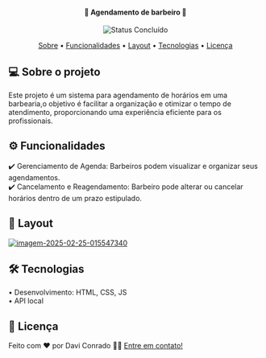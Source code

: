 <h4 align="center"> 
	🚧 Agendamento de barbeiro 🚧
</h4>

<p align="center">
	<img alt="Status Concluído" src="https://img.shields.io/badge/STATUS-CONCLU%C3%8DDO-brightgreen">
</p>

<p align="center">
 <a href="#-sobre-o-projeto">Sobre</a> •
 <a href="#-funcionalidades">Funcionalidades</a> •
 <a href="#-layout">Layout</a> • 
 <a href="#-tecnologias">Tecnologias</a> • 
 <a href="#-licença">Licença</a>
</p>

## 💻 Sobre o projeto

Este projeto é um sistema para agendamento de horários em uma barbearia,o objetivo é facilitar a organização e otimizar o tempo de atendimento, proporcionando uma experiência eficiente para os profissionais.

## ⚙️ Funcionalidades
✔️ Gerenciamento de Agenda: Barbeiros podem visualizar e organizar seus agendamentos. </br>
✔️ Cancelamento e Reagendamento: Barbeiro pode alterar ou cancelar horários dentro de um prazo estipulado. </br>

## 🎨 Layout

<a href="https://ibb.co/NBXRsJw"><img src="https://i.ibb.co/yjD2XZL/imagem-2025-02-25-015547340.png" alt="imagem-2025-02-25-015547340" border="0"></a>

## 🛠 Tecnologias
• Desenvolvimento: HTML, CSS, JS </br>
• API local </br>

## 📝 Licença

Feito com ❤️ por Davi Conrado 👋🏽 [Entre em contato!](https://www.linkedin.com/in/daviconrado/)
